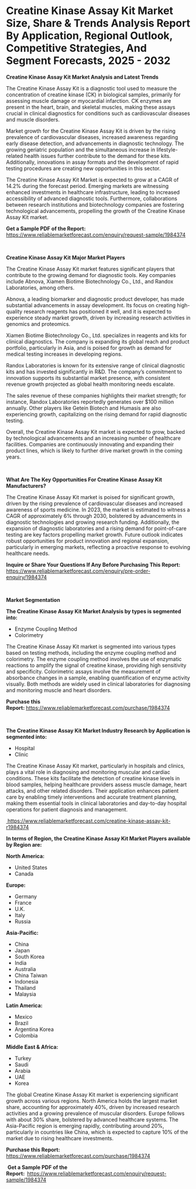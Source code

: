 <p><h1>Creatine Kinase Assay Kit Market Size, Share & Trends Analysis Report By Application, Regional Outlook, Competitive Strategies, And Segment Forecasts, 2025 - 2032</h1></p><p><strong>Creatine Kinase Assay Kit Market Analysis and Latest Trends</strong></p>
<p><p>The Creatine Kinase Assay Kit is a diagnostic tool used to measure the concentration of creatine kinase (CK) in biological samples, primarily for assessing muscle damage or myocardial infarction. CK enzymes are present in the heart, brain, and skeletal muscles, making these assays crucial in clinical diagnostics for conditions such as cardiovascular diseases and muscle disorders.</p><p>Market growth for the Creatine Kinase Assay Kit is driven by the rising prevalence of cardiovascular diseases, increased awareness regarding early disease detection, and advancements in diagnostic technology. The growing geriatric population and the simultaneous increase in lifestyle-related health issues further contribute to the demand for these kits. Additionally, innovations in assay formats and the development of rapid testing procedures are creating new opportunities in this sector.</p><p>The Creatine Kinase Assay Kit Market is expected to grow at a CAGR of 14.2% during the forecast period. Emerging markets are witnessing enhanced investments in healthcare infrastructure, leading to increased accessibility of advanced diagnostic tools. Furthermore, collaborations between research institutions and biotechnology companies are fostering technological advancements, propelling the growth of the Creatine Kinase Assay Kit market.</p></p>
<p><strong>Get a Sample PDF of the Report:&nbsp;</strong> <a href="https://www.reliablemarketforecast.com/enquiry/request-sample/1984374?utm_campaign=3099&utm_medium=2&utm_source=Github&utm_content=ia&utm_term=13042025&utm_id=creatine-kinase-assay-kit">https://www.reliablemarketforecast.com/enquiry/request-sample/1984374</a></p>
<p>&nbsp;</p>
<p><strong>Creatine Kinase Assay Kit Major Market Players</strong></p>
<p><p>The Creatine Kinase Assay Kit market features significant players that contribute to the growing demand for diagnostic tools. Key companies include Abnova, Xiamen Biotime Biotechnology Co., Ltd., and Randox Laboratories, among others.</p><p>Abnova, a leading biomarker and diagnostic product developer, has made substantial advancements in assay development. Its focus on creating high-quality research reagents has positioned it well, and it is expected to experience steady market growth, driven by increasing research activities in genomics and proteomics.</p><p>Xiamen Biotime Biotechnology Co., Ltd. specializes in reagents and kits for clinical diagnostics. The company is expanding its global reach and product portfolio, particularly in Asia, and is poised for growth as demand for medical testing increases in developing regions.</p><p>Randox Laboratories is known for its extensive range of clinical diagnostic kits and has invested significantly in R&D. The company’s commitment to innovation supports its substantial market presence, with consistent revenue growth projected as global health monitoring needs escalate.</p><p>The sales revenue of these companies highlights their market strength; for instance, Randox Laboratories reportedly generates over $100 million annually. Other players like Getein Biotech and Humasis are also experiencing growth, capitalizing on the rising demand for rapid diagnostic testing.</p><p>Overall, the Creatine Kinase Assay Kit market is expected to grow, backed by technological advancements and an increasing number of healthcare facilities. Companies are continuously innovating and expanding their product lines, which is likely to further drive market growth in the coming years.</p></p>
<p>&nbsp;</p>
<p><strong>What Are The Key Opportunities For Creatine Kinase Assay Kit Manufacturers?</strong></p>
<p><p>The Creatine Kinase Assay Kit market is poised for significant growth, driven by the rising prevalence of cardiovascular diseases and increased awareness of sports medicine. In 2023, the market is estimated to witness a CAGR of approximately 6% through 2030, bolstered by advancements in diagnostic technologies and growing research funding. Additionally, the expansion of diagnostic laboratories and a rising demand for point-of-care testing are key factors propelling market growth. Future outlook indicates robust opportunities for product innovation and regional expansion, particularly in emerging markets, reflecting a proactive response to evolving healthcare needs.</p></p>
<p><strong>Inquire or Share Your Questions If Any Before Purchasing This Report:</strong> <a href="https://www.reliablemarketforecast.com/enquiry/pre-order-enquiry/1984374?utm_campaign=3099&utm_medium=2&utm_source=Github&utm_content=ia&utm_term=13042025&utm_id=creatine-kinase-assay-kit">https://www.reliablemarketforecast.com/enquiry/pre-order-enquiry/1984374</a></p>
<p>&nbsp;</p>
<p><strong>Market Segmentation</strong></p>
<p><strong>The Creatine Kinase Assay Kit Market Analysis by types is segmented into:</strong></p>
<p><ul><li>Enzyme Coupling Method</li><li>Colorimetry</li></ul></p>
<p><p>The Creatine Kinase Assay Kit market is segmented into various types based on testing methods, including the enzyme coupling method and colorimetry. The enzyme coupling method involves the use of enzymatic reactions to amplify the signal of creatine kinase, providing high sensitivity and specificity. Colorimetric assays involve the measurement of absorbance changes in a sample, enabling quantification of enzyme activity visually. Both methods are widely used in clinical laboratories for diagnosing and monitoring muscle and heart disorders.</p></p>
<p><strong>Purchase this Report:&nbsp;</strong><a href="https://www.reliablemarketforecast.com/purchase/1984374?utm_campaign=3099&utm_medium=2&utm_source=Github&utm_content=ia&utm_term=13042025&utm_id=creatine-kinase-assay-kit">https://www.reliablemarketforecast.com/purchase/1984374</a></p>
<p>&nbsp;</p>
<p><strong>The Creatine Kinase Assay Kit Market Industry Research by Application is segmented into:</strong></p>
<p><ul><li>Hospital</li><li>Clinic</li></ul></p>
<p><p>The Creatine Kinase Assay Kit market, particularly in hospitals and clinics, plays a vital role in diagnosing and monitoring muscular and cardiac conditions. These kits facilitate the detection of creatine kinase levels in blood samples, helping healthcare providers assess muscle damage, heart attacks, and other related disorders. Their application enhances patient care by enabling timely interventions and accurate treatment planning, making them essential tools in clinical laboratories and day-to-day hospital operations for patient diagnosis and management.</p></p>
<p><a href="https://www.reliablemarketforecast.com/creatine-kinase-assay-kit-r1984374?utm_campaign=3099&utm_medium=2&utm_source=Github&utm_content=ia&utm_term=13042025&utm_id=creatine-kinase-assay-kit">&nbsp;https://www.reliablemarketforecast.com/creatine-kinase-assay-kit-r1984374</a></p>
<p><strong>In terms of Region, the Creatine Kinase Assay Kit Market Players available by Region are:</strong></p>
<p>
    <p> <strong> North America: </strong>
        <ul>
            <li>United States</li>
            <li>Canada</li>
        </ul>
        </p> 
    <p> <strong> Europe: </strong>
        <ul>
            <li>Germany</li>
            <li>France</li>
            <li>U.K.</li>
            <li>Italy</li>
            <li>Russia</li>
        </ul>
        </p> 
    <p> <strong> Asia-Pacific: </strong>
        <ul>
            <li>China</li>
            <li>Japan</li>
            <li>South Korea</li>
            <li>India</li>
            <li>Australia</li>
            <li>China Taiwan</li>
            <li>Indonesia</li>
            <li>Thailand</li>
            <li>Malaysia</li>
        </ul>
        </p> 
    <p> <strong> Latin America: </strong>
        <ul>
            <li>Mexico</li>
            <li>Brazil</li>
            <li>Argentina Korea</li>
            <li>Colombia</li>
        </ul>
        </p> 
    <p> <strong> Middle East & Africa: </strong>
        <ul>
            <li>Turkey</li>
            <li>Saudi</li>
            <li>Arabia</li>
            <li>UAE</li>
            <li>Korea</li>
        </ul>
    </p>
    </p>
<p><p>The global Creatine Kinase Assay Kit market is experiencing significant growth across various regions. North America holds the largest market share, accounting for approximately 40%, driven by increased research activities and a growing prevalence of muscular disorders. Europe follows with about 30% share, bolstered by advanced healthcare systems. The Asia-Pacific region is emerging rapidly, contributing around 20%, particularly in countries like China, which is expected to capture 10% of the market due to rising healthcare investments.</p></p>
<p><strong>Purchase this Report: </strong><a href="https://www.reliablemarketforecast.com/purchase/1984374?utm_campaign=3099&utm_medium=2&utm_source=Github&utm_content=ia&utm_term=13042025&utm_id=creatine-kinase-assay-kit">https://www.reliablemarketforecast.com/purchase/1984374</a></p>
<p>&nbsp;<strong>Get a Sample PDF of the Report:&nbsp;&nbsp;</strong><a href="https://www.reliablemarketforecast.com/enquiry/request-sample/1984374?utm_campaign=3099&utm_medium=2&utm_source=Github&utm_content=ia&utm_term=13042025&utm_id=creatine-kinase-assay-kit">https://www.reliablemarketforecast.com/enquiry/request-sample/1984374</a></p>
<p><strong></strong></p>
<p><p></p><p></p><p></p></p>